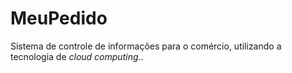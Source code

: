 MeuPedido
========

Sistema de controle de informações para o comércio, utilizando a tecnologia de *cloud computing*..
